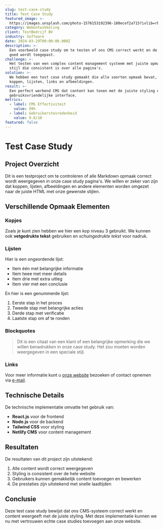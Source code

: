 ```yaml
---
slug: test-case-study
title: Test Case Study
featured_image: >-
  https://images.unsplash.com/photo-1576153192396-180ecef2a715?ixlib=rb-1.2.1&auto=format&fit=crop&w=1789&q=80
category: Webontwikkeling
client: TestBedrijf BV
industry: Software
date: 2024-03-29T00:00:00.000Z
description: >-
  Een voorbeeld case study om te testen of ons CMS correct werkt en de styling
  goed wordt toegepast.
challenge: >-
  Het testen van een complex content management systeem met juiste opmaak en
  stijl die consistent is over alle pagina's.
solution: >-
  We hebben een test case study gemaakt die alle soorten opmaak bevat, zoals
  koppen, lijsten, links en afbeeldingen.
result: >-
  Een perfect werkend CMS dat content kan tonen met de juiste styling en
  gebruiksvriendelijke interface.
metrics:
  - label: CMS Effectiviteit
    value: 99%
  - label: Gebruikerstevredenheid
    value: 9.8/10
featured: false
---
```


# Test Case Study

## Project Overzicht

Dit is een testproject om te controleren of alle Markdown opmaak correct wordt weergegeven in onze case study pagina's. We willen er zeker van zijn dat koppen, lijsten, afbeeldingen en andere elementen worden omgezet naar de juiste HTML met onze gewenste stijlen.

## Verschillende Opmaak Elementen

### Kopjes

Zoals je kunt zien hebben we hier een kop niveau 3 gebruikt. We kunnen ook **vetgedrukte tekst** gebruiken en *schuingedrukte tekst* voor nadruk.

### Lijsten

Hier is een ongeordende lijst:

- Item één met belangrijke informatie
- Item twee met meer details
- Item drie met extra uitleg
- Item vier met een conclusie

En hier is een genummerde lijst:

1. Eerste stap in het proces
2. Tweede stap met belangrijke acties
3. Derde stap met verificatie
4. Laatste stap om af te ronden

### Blockquotes

> Dit is een citaat van een klant of een belangrijke opmerking die we willen benadrukken in onze case study. Het zou moeten worden weergegeven in een speciale stijl.

### Links

Voor meer informatie kunt u [onze website](https://digimaatwerk.nl) bezoeken of contact opnemen via [e-mail](mailto:info@digimaatwerk.nl).

## Technische Details

De technische implementatie omvatte het gebruik van:

- **React.js** voor de frontend
- **Node.js** voor de backend
- **Tailwind CSS** voor styling
- **Netlify CMS** voor content management

## Resultaten

De resultaten van dit project zijn uitstekend:

1. Alle content wordt correct weergegeven
2. Styling is consistent over de hele website
3. Gebruikers kunnen gemakkelijk content toevoegen en bewerken
4. De prestaties zijn uitstekend met snelle laadtijden

## Conclusie

Deze test case study bewijst dat ons CMS-systeem correct werkt en content weergeeft met de juiste styling. Met deze implementatie kunnen we nu met vertrouwen echte case studies toevoegen aan onze website.
